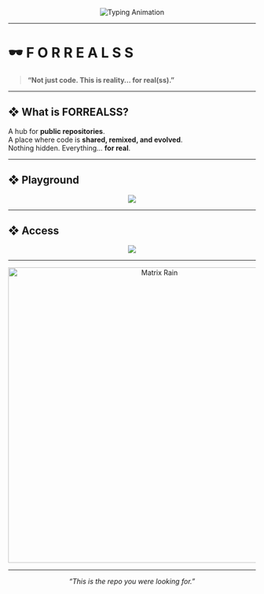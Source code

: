 <p align="center">
  <img src="https://readme-typing-svg.herokuapp.com?color=00FF00&center=true&vCenter=true&lines=ACCESS+GRANTED.;WELCOME+TO+FORREALS.;PUBLIC+REPOSITORIES+DEPLOYED.;INITIALIZING+SYSTEM..." alt="Typing Animation" />
</p>

---

# 🕶️ F O R R E A L S S 

> **“Not just code. This is reality… for real(ss).”**

---

## ❖ What is FORREALSS?  
A hub for **public repositories**.  
A place where code is **shared, remixed, and evolved**.  
Nothing hidden. Everything… **for real**.  

---

## ❖ Playground  
<p align="center">
  <img src="https://skillicons.dev/icons?i=git,github,linux,python,nodejs,flutter,java,unity,react,laravel&perline=6" />
</p>

---

## ❖ Access  
<p align="center">
  <a href="https://github.com/forrealss"><img src="https://img.shields.io/badge/ENTER-NETWORK-00ff00?style=for-the-badge&logo=github&logoColor=black" /></a>
</p>

---

<p align="center">
  <img src="https://media.giphy.com/media/oYQ9HRm5Mo7VXeMNVR/giphy.gif" width="600" alt="Matrix Rain" />
</p>

---

<p align="center">  
  <i>“This is the repo you were looking for.”</i>  
</p>
